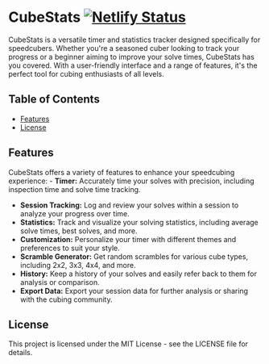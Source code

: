 # CubeStats [![Netlify Status](https://api.netlify.com/api/v1/badges/2583bc15-3bd3-4ea1-baf5-641b3cf8ff94/deploy-status)](https://app.netlify.com/sites/bucolic-narwhal-d39359/deploys)

CubeStats is a versatile timer and statistics tracker designed specifically for speedcubers. Whether you're a seasoned cuber looking to track your progress or a beginner aiming to improve your solve times, CubeStats has you covered. With a user-friendly interface and a range of features, it's the perfect tool for cubing enthusiasts of all levels.

## Table of Contents

- [Features](#features)
- [License](#license)

## Features

CubeStats offers a variety of features to enhance your speedcubing experience: - **Timer:** Accurately time your solves with precision, including inspection time and solve time tracking.

- **Session Tracking:** Log and review your solves within a session to analyze your progress over time.
- **Statistics:** Track and visualize your solving statistics, including average solve times, best solves, and more.
- **Customization:** Personalize your timer with different themes and preferences to suit your style.
- **Scramble Generator:** Get random scrambles for various cube types, including 2x2, 3x3, 4x4, and more.
- **History:** Keep a history of your solves and easily refer back to them for analysis or comparison.
- **Export Data:** Export your session data for further analysis or sharing with the cubing community.

## License

This project is licensed under the MIT License - see the LICENSE file for details.
